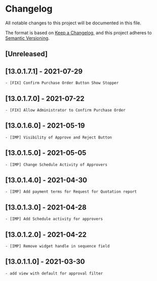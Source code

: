 # Changelog

All notable changes to this project will be documented in this file.

The format is based on [Keep a Changelog](https://keepachangelog.com/en/1.0.0/),
and this project adheres to [Semantic Versioning](https://semver.org/spec/v2.0.0.html).

## [Unreleased]

## [13.0.1.7.1] - 2021-07-29

    - [FIX] Confirm Purchase Order Button Show Stopper

## [13.0.1.7.0] - 2021-07-22

    - [FIX] Allow Administrator to Confirm Purchase Order

## [13.0.1.6.0] - 2021-05-19

    - [IMP] Visibility of Approve and Reject Button

## [13.0.1.5.0] - 2021-05-05

    - [IMP] Change Schedule Activity of Approvers

## [13.0.1.4.0] - 2021-04-30

    - [IMP] Add payment terms for Request for Quotation report

## [13.0.1.3.0] - 2021-04-28

    - [IMP] Add Schedule activity for approvers

## [13.0.1.2.0] - 2021-04-22

    - [IMP] Remove widget handle in sequence field

## [13.0.1.1.0] - 2021-03-30

    - add view with default for approval filter
